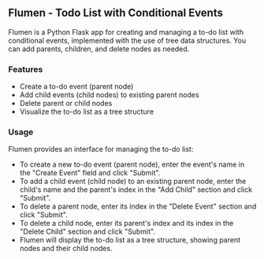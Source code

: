 ## Flumen - Todo List with Conditional Events
Flumen is a Python Flask app for creating and managing a to-do list with conditional events, implemented with the use of tree data structures. You can add parents, children, and delete nodes as needed.

### Features
- Create a to-do event (parent node)<br>
- Add child events (child nodes) to existing parent nodes<br>
- Delete parent or child nodes<br>
- Visualize the to-do list as a tree structure<br>

### Usage
Flumen provides an interface for managing the to-do list:

- To create a new to-do event (parent node), enter the event's name in the "Create Event" field and click "Submit".<br>
- To add a child event (child node) to an existing parent node, enter the child's name and the parent's index in the "Add Child" section and click "Submit".<br>
- To delete a parent node, enter its index in the "Delete Event" section and click "Submit".<br>
- To delete a child node, enter its parent's index and its index in the "Delete Child" section and click "Submit".<br>
- Flumen will display the to-do list as a tree structure, showing parent nodes and their child nodes.
